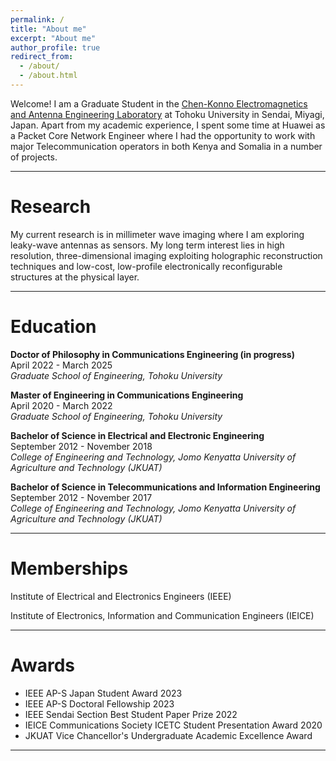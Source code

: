 ```yaml
---
permalink: /
title: "About me"
excerpt: "About me"
author_profile: true
redirect_from:
  - /about/
  - /about.html
---
```


Welcome! I am a Graduate Student in the [Chen-Konno Electromagnetics and Antenna Engineering Laboratory](http://www.chenq.ecei.tohoku.ac.jp/) at Tohoku University in Sendai, Miyagi, Japan. Apart from my academic experience, I spent some time at Huawei as a Packet Core Network Engineer where I had the opportunity to work with major Telecommunication operators in both Kenya and Somalia in a number of projects.

------

Research
======
My current research is in millimeter wave imaging where I am exploring leaky-wave antennas as sensors. My long term interest lies in high resolution, three-dimensional imaging exploiting holographic reconstruction techniques and low-cost, low-profile electronically reconfigurable structures at the physical layer.

------

Education
======
**Doctor of Philosophy in Communications Engineering (in progress)**<br>
April 2022 - March 2025<br>
<em>Graduate School of Engineering, Tohoku University</em><br>

**Master of Engineering in Communications Engineering**<br>
April 2020 - March 2022<br>
<em>Graduate School of Engineering, Tohoku University</em><br>

**Bachelor of Science in Electrical and Electronic Engineering**<br>
September 2012 - November 2018<br>
<em>College of Engineering and Technology, Jomo Kenyatta University of Agriculture and Technology (JKUAT)</em><br>

**Bachelor of Science in Telecommunications and Information Engineering**<br>
September 2012 - November 2017<br>
<em>College of Engineering and Technology, Jomo Kenyatta University of Agriculture and Technology (JKUAT)</em><br>

------

Memberships
======
Institute of Electrical and Electronics Engineers (IEEE)<br>

Institute of Electronics, Information and Communication Engineers (IEICE)<br>

------

Awards
======
<ul>
<li>IEEE AP-S Japan Student Award 2023</li>
<li>IEEE AP-S Doctoral Fellowship 2023</li>
<li>IEEE Sendai Section Best Student Paper Prize 2022</li>
<li>IEICE Communications Society ICETC Student Presentation Award 2020</li>
<li>JKUAT Vice Chancellor's Undergraduate Academic Excellence Award</li>
</ul>

------
